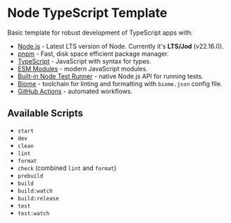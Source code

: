 # Node TypeScript Template

Basic template for robust development of TypeScript apps with:

- [Node.js](https://nodejs.org/docs/latest-v22.x/api/index.html) - Latest LTS version of Node. Currently it's **LTS/Jod** (v22.16.0).
- [pnpm](https://pnpm.io/) - Fast, disk space efficient package manager.
- [TypeScript](https://www.typescriptlang.org/) - JavaScript with syntax for types.
- [ESM Modules](https://nodejs.org/api/esm.html) - modern JavaScript modules.
- [Built-in Node Test Runner](https://nodejs.org/api/test.html) - native Node.js API for running tests.
- [Biome](https://github.com/biomejs/biome) - toolchain for linting and formatting with ``biome.json`` config file.
- [GitHub Actions](https://github.com/features/actions) - automated workflows.

## Available Scripts

- `start`
- `dev`
- `clean`
- `lint`
- `format`
- `check` (combined `lint` and `format`)
- `prebuild`
- `build`
- `build:watch`
- `build:release`
- `test`
- `test:watch`

